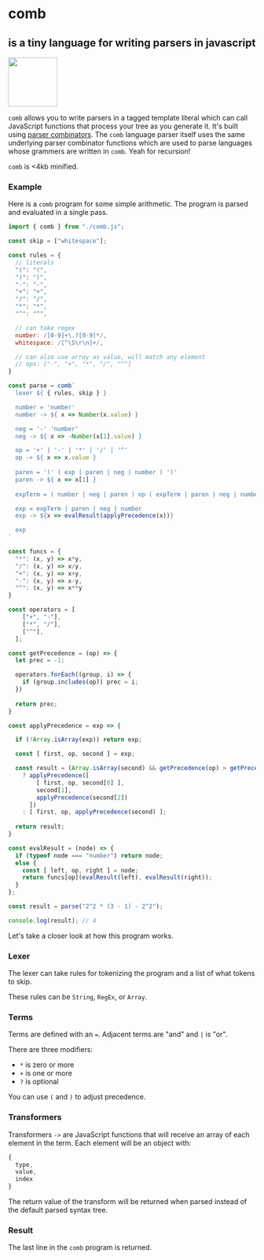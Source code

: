# comb 
## is a tiny language for writing parsers in javascript

<img src="https://user-images.githubusercontent.com/27078897/209457424-129db7e2-5653-47df-abd1-0141e24612f4.png" width="100px"/>

`comb` allows you to write parsers in a tagged template literal which can call JavaScript functions that process your tree as you generate it. It's built using [parser combinators](https://en.wikipedia.org/wiki/Parser_combinator). The `comb` language parser itself uses the same underlying parser combinator functions which are used to parse languages whose grammers are written in `comb`. Yeah for recursion!

 `comb` is <4kb minified.

### Example

Here is a `comb` program for some simple arithmetic. The program is parsed and evaluated in a single pass.

```js
import { comb } from "./comb.js";

const skip = ["whitespace"];

const rules = {
  // literals
  "(": "(",
  ")": ")",
  "-": "-",
  "+": "+",
  "/": "/",
  "*": "*",
  "^": "^",

  // can take regex
  number: /[0-9]+\.?[0-9]*/,
  whitespace: /[^\S\r\n]+/,

  // can also use array as value, will match any element
  // ops: ["-", "+", "*", "/", "^"]
}

const parse = comb`
  lexer ${ { rules, skip } }

  number = 'number'
  number -> ${ x => Number(x.value) }

  neg = '-' 'number'
  neg -> ${ x => -Number(x[1].value) }

  op = '+' | '-' | '*' | '/' | '^'
  op -> ${ x => x.value }
  
  paren = '(' ( exp | paren | neg | number ) ')'
  paren -> ${ x => x[1] }
  
  expTerm = ( number | neg | paren ) op ( expTerm | paren | neg | number )

  exp = expTerm | paren | neg | number
  exp -> ${x => evalResult(applyPrecedence(x))}

  exp
`

const funcs = {
  "*": (x, y) => x*y,
  "/": (x, y) => x/y,
  "+": (x, y) => x+y,
  "-": (x, y) => x-y,
  "^": (x, y) => x**y
}

const operators = [
    ["+", "-"],
    ["*", "/"],
    ["^"],
  ];

const getPrecedence = (op) => {
  let prec = -1;

  operators.forEach((group, i) => {
    if (group.includes(op)) prec = i;
  })
  
  return prec;
}

const applyPrecedence = exp => {

  if (!Array.isArray(exp)) return exp;

  const [ first, op, second ] = exp;

  const result = (Array.isArray(second) && getPrecedence(op) > getPrecedence(second[1])) 
    ? applyPrecedence([
        [ first, op, second[0] ], 
        second[1], 
        applyPrecedence(second[2])
      ])
    : [ first, op, applyPrecedence(second) ];
  
  return result;
}

const evalResult = (node) => {
  if (typeof node === "number") return node;
  else {
    const [ left, op, right ] = node;
    return funcs[op](evalResult(left), evalResult(right));
  }
};

const result = parse("2^2 * (3 - 1) - 2^2");

console.log(result); // 4

```

Let's take a closer look at how this program works.

### Lexer

The lexer can take rules for tokenizing the program and a list of what tokens to skip.

These rules can be `String`, `RegEx`, or `Array`.

### Terms

Terms are defined with an `=`. Adjacent terms are "and" and `|` is "or".

There are three modifiers:

- `*` is zero or more
- `+` is one or more
- `?` is optional

You can use `(` and `)` to adjust precedence.

### Transformers

Transformers `->` are JavaScript functions that will receive an array of each element in the term. Each element will be an object with:

```js
{
  type,
  value,
  index
}
```

The return value of the transform will be returned when parsed instead of the default parsed syntax tree.

### Result

The last line in the `comb` program is returned.
